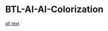 # BTL-AI-AI-Colorization

[alt text](https://github.com/macLeHoang/BTL-AI-AI-Colorization/blob/main/examples/exResult.jpg?raw=true)
